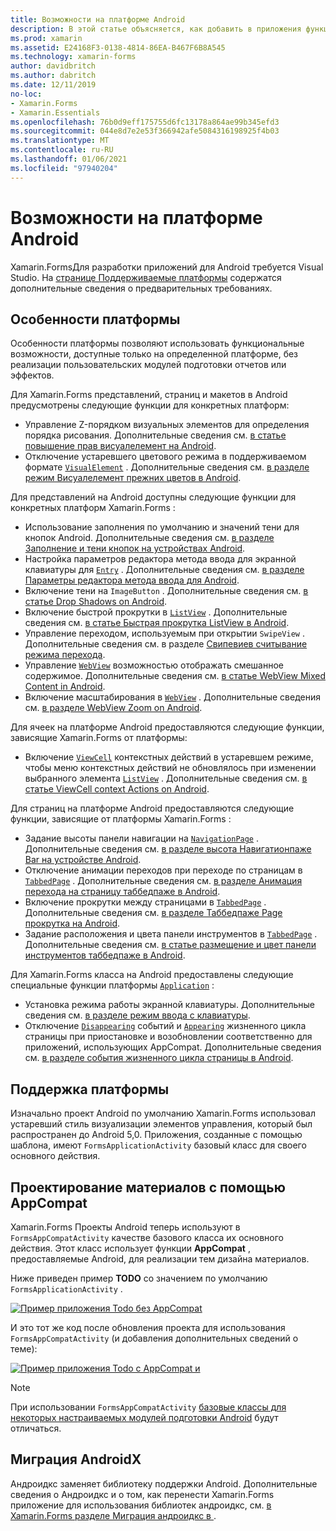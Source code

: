```yaml
---
title: Возможности на платформе Android
description: В этой статье объясняется, как добавить в приложения функциональные возможности, относящиеся к Android Xamarin.Forms .
ms.prod: xamarin
ms.assetid: E24168F3-0138-4814-86EA-B467F6B8A545
ms.technology: xamarin-forms
author: davidbritch
ms.author: dabritch
ms.date: 12/11/2019
no-loc:
- Xamarin.Forms
- Xamarin.Essentials
ms.openlocfilehash: 76b0d9eff175755d6fc13178a864ae99b345efd3
ms.sourcegitcommit: 044e8d7e2e53f366942afe5084316198925f4b03
ms.translationtype: MT
ms.contentlocale: ru-RU
ms.lasthandoff: 01/06/2021
ms.locfileid: "97940204"
---
```

# <a name="android-platform-features"></a>Возможности на платформе Android

Xamarin.FormsДля разработки приложений для Android требуется Visual Studio. На [странице Поддерживаемые платформы](~/get-started/supported-platforms.md) содержатся дополнительные сведения о предварительных требованиях.

## <a name="platform-specifics"></a>Особенности платформы

Особенности платформы позволяют использовать функциональные возможности, доступные только на определенной платформе, без реализации пользовательских модулей подготовки отчетов или эффектов.

Для Xamarin.Forms представлений, страниц и макетов в Android предусмотрены следующие функции для конкретных платформ:

- Управление Z-порядком визуальных элементов для определения порядка рисования. Дополнительные сведения см. [в статье повышение прав висуалелемент на Android](visualelement-elevation.md).
- Отключение устаревшего цветового режима в поддерживаемом формате [`VisualElement`](xref:Xamarin.Forms.VisualElement) . Дополнительные сведения см. [в разделе режим Висуалелемент прежних цветов в Android](legacy-color-mode.md).

Для представлений на Android доступны следующие функции для конкретных платформ Xamarin.Forms :

- Использование заполнения по умолчанию и значений тени для кнопок Android. Дополнительные сведения см. [в разделе Заполнение и тени кнопок на устройствах Android](button-padding-shadow.md).
- Настройка параметров редактора метода ввода для экранной клавиатуры для [`Entry`](xref:Xamarin.Forms.Entry) . Дополнительные сведения см. [в разделе Параметры редактора метода ввода для Android](entry-ime-options.md).
- Включение тени на `ImageButton` . Дополнительные сведения см. [в статье Drop Shadows on Android](imagebutton-drop-shadow.md).
- Включение быстрой прокрутки в [`ListView`](xref:Xamarin.Forms.ListView) . Дополнительные сведения см. [в статье Быстрая прокрутка ListView в Android](listview-fast-scrolling.md).
- Управление переходом, используемым при открытии `SwipeView` . Дополнительные сведения см. в разделе [Свипевиев считывание режима перехода](swipeview-swipetransitionmode.md).
- Управление [`WebView`](xref:Xamarin.Forms.WebView) возможностью отображать смешанное содержимое. Дополнительные сведения см. [в статье WebView Mixed Content in Android](webview-mixed-content.md).
- Включение масштабирования в [`WebView`](xref:Xamarin.Forms.WebView) . Дополнительные сведения см. [в разделе WebView Zoom on Android](webview-zoom-controls.md).

Для ячеек на платформе Android предоставляются следующие функции, зависящие Xamarin.Forms от платформы:

- Включение [`ViewCell`](xref:Xamarin.Forms.ViewCell) контекстных действий в устаревшем режиме, чтобы меню контекстных действий не обновлялось при изменении выбранного элемента [`ListView`](xref:Xamarin.Forms.ListView) . Дополнительные сведения см. [в статье ViewCell context Actions on Android](viewcell-context-actions.md).

Для страниц на платформе Android предоставляются следующие функции, зависящие от платформы Xamarin.Forms :

- Задание высоты панели навигации на [`NavigationPage`](xref:Xamarin.Forms.NavigationPage) . Дополнительные сведения см. [в разделе высота Навигатионпаже Bar на устройстве Android](navigationpage-bar-height.md).
- Отключение анимации переходов при переходе по страницам в [`TabbedPage`](xref:Xamarin.Forms.TabbedPage) . Дополнительные сведения см. [в разделе Анимация перехода на страницу таббедпаже в Android](tabbedpage-transition-animations.md).
- Включение прокрутки между страницами в [`TabbedPage`](xref:Xamarin.Forms.TabbedPage) . Дополнительные сведения см. [в разделе Таббедпаже Page прокрутка на Android](tabbedpage-page-swiping.md).
- Задание расположения и цвета панели инструментов в [`TabbedPage`](xref:Xamarin.Forms.TabbedPage) . Дополнительные сведения см. [в статье размещение и цвет панели инструментов таббедпаже в Android](tabbedpage-toolbar-placement-color.md).

Для Xamarin.Forms класса на Android предоставлены следующие специальные функции платформы [`Application`](xref:Xamarin.Forms.Application) :

- Установка режима работы экранной клавиатуры. Дополнительные сведения см. [в разделе режим ввода с клавиатуры](soft-keyboard-input-mode.md).
- Отключение [`Disappearing`](xref:Xamarin.Forms.Page.Appearing) событий и [`Appearing`](xref:Xamarin.Forms.Page.Appearing) жизненного цикла страницы при приостановке и возобновлении соответственно для приложений, использующих AppCompat. Дополнительные сведения см. [в разделе события жизненного цикла страницы в Android](page-lifecycle-events.md).

## <a name="platform-support"></a>Поддержка платформы

Изначально проект Android по умолчанию Xamarin.Forms использовал устаревший стиль визуализации элементов управления, который был распространен до Android 5,0. Приложения, созданные с помощью шаблона, имеют `FormsApplicationActivity` базовый класс для своего основного действия.

## <a name="material-design-via-appcompat"></a>Проектирование материалов с помощью AppCompat

Xamarin.Forms Проекты Android теперь используют в `FormsAppCompatActivity` качестве базового класса их основного действия. Этот класс использует функции **AppCompat** , предоставляемые Android, для реализации тем дизайна материалов.

Ниже приведен пример **TODO** со значением по умолчанию `FormsApplicationActivity` .

[![Пример приложения Todo без AppCompat](images/before-appcompat-sml.png)](images/before-appcompat.png#lightbox "Пример приложения Todo без AppCompat")

И это тот же код после обновления проекта для использования `FormsAppCompatActivity` (и добавления дополнительных сведений о теме):

[![Пример приложения Todo с AppCompat и](images/post-appcompat-sml.png)](images/post-appcompat.png#lightbox "Пример приложения Todo с AppCompat и")

> [!NOTE]
> При использовании `FormsAppCompatActivity` [базовые классы для некоторых настраиваемых модулей подготовки Android](~/xamarin-forms/app-fundamentals/custom-renderer/renderers.md) будут отличаться.

## <a name="androidx-migration"></a>Миграция AndroidX

Андроидкс заменяет библиотеку поддержки Android. Дополнительные сведения о Андроидкс и о том, как перенести Xamarin.Forms приложение для использования библиотек андроидкс, см. [в Xamarin.Forms разделе Миграция андроидкс в ](~/xamarin-forms/platform/android/androidx-migration.md).
